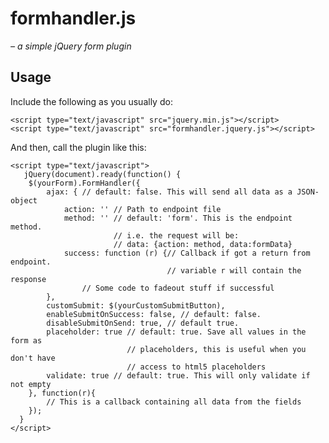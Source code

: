 formhandler.js
==============
_– a simple jQuery form plugin_

## Usage
Include the following as you usually do:

    <script type="text/javascript" src="jquery.min.js"></script>
    <script type="text/javascript" src="formhandler.jquery.js"></script>

And then, call the plugin like this:

    <script type="text/javascript">
       jQuery(document).ready(function() {
        $(yourForm).FormHandler({
            ajax: { // default: false. This will send all data as a JSON-object
                action: '' // Path to endpoint file
                method: '' // default: 'form'. This is the endpoint method.
                           // i.e. the request will be:
                           // data: {action: method, data:formData}
                success: function (r) {// Callback if got a return from endpoint.
                                       // variable r will contain the response
                    // Some code to fadeout stuff if successful
            },
            customSubmit: $(yourCustomSubmitButton),
            enableSubmitOnSuccess: false, // default: false.
            disableSubmitOnSend: true, // default true.
            placeholder: true // default: true. Save all values in the form as
                              // placeholders, this is useful when you don't have
                              // access to html5 placeholders
            validate: true // default: true. This will only validate if not empty
        }, function(r){
            // This is a callback containing all data from the fields
        });
      }
    </script>
